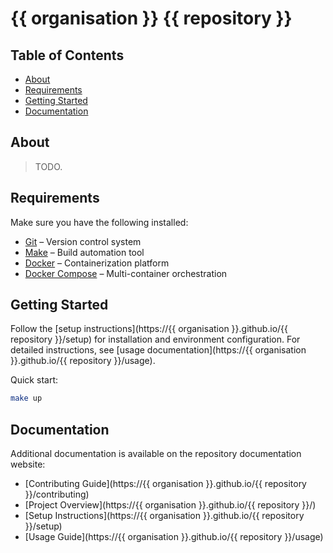 # {{ organisation }} {{ repository }}

## Table of Contents

- [About](#about)
- [Requirements](#requirements)
- [Getting Started](#getting-started)
- [Documentation](#documentation)

## About

> TODO.

## Requirements

Make sure you have the following installed:

- [Git](https://git-scm.com/) – Version control system
- [Make](https://www.gnu.org/software/make/) – Build automation tool
- [Docker](https://www.docker.com/) – Containerization platform
- [Docker Compose](https://docs.docker.com/compose/) – Multi-container orchestration

## Getting Started

Follow the [setup instructions](https://{{ organisation }}.github.io/{{ repository }}/setup) for installation and environment configuration. For detailed instructions, see [usage documentation](https://{{ organisation }}.github.io/{{ repository }}/usage).

Quick start:

```bash
make up
```

## Documentation

Additional documentation is available on the repository documentation website:

- [Contributing Guide](https://{{ organisation }}.github.io/{{ repository }}/contributing)
- [Project Overview](https://{{ organisation }}.github.io/{{ repository }}/)
- [Setup Instructions](https://{{ organisation }}.github.io/{{ repository }}/setup)
- [Usage Guide](https://{{ organisation }}.github.io/{{ repository }}/usage)
